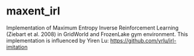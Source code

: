 # maxent_irl
Implementation of Maximum Entropy Inverse Reinforcement Learning (Ziebart et al. 2008) in GridWorld and FrozenLake gym environment.
This implementation is influenced by Yiren Lu: https://github.com/yrlu/irl-imitation




